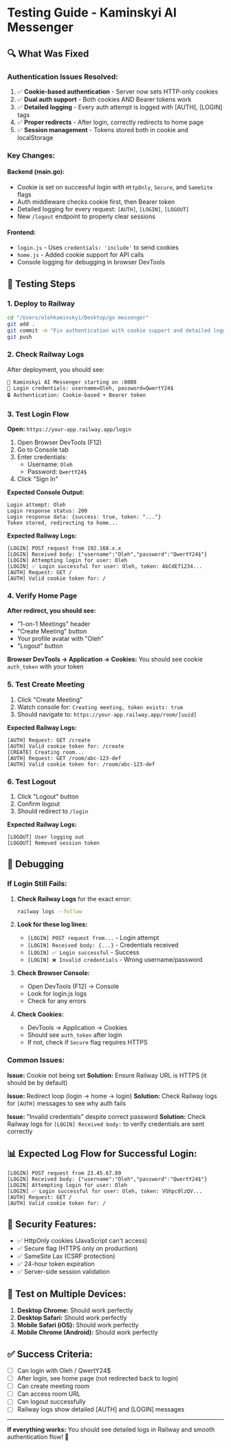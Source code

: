 # Testing Guide - Kaminskyi AI Messenger

## 🔍 What Was Fixed

### Authentication Issues Resolved:
1. ✅ **Cookie-based authentication** - Server now sets HTTP-only cookies
2. ✅ **Dual auth support** - Both cookies AND Bearer tokens work
3. ✅ **Detailed logging** - Every auth attempt is logged with [AUTH], [LOGIN] tags
4. ✅ **Proper redirects** - After login, correctly redirects to home page
5. ✅ **Session management** - Tokens stored both in cookie and localStorage

### Key Changes:

#### Backend (main.go):
- Cookie is set on successful login with `HttpOnly`, `Secure`, and `SameSite` flags
- Auth middleware checks cookie first, then Bearer token
- Detailed logging for every request: `[AUTH]`, `[LOGIN]`, `[LOGOUT]`
- New `/logout` endpoint to properly clear sessions

#### Frontend:
- `login.js` - Uses `credentials: 'include'` to send cookies
- `home.js` - Added cookie support for API calls
- Console logging for debugging in browser DevTools

## 🧪 Testing Steps

### 1. Deploy to Railway

```bash
cd "/Users/olehkaminskyi/Desktop/go messenger"
git add .
git commit -m "Fix authentication with cookie support and detailed logging"
git push
```

### 2. Check Railway Logs

After deployment, you should see:
```
🚀 Kaminskyi AI Messenger starting on :8080
📝 Login credentials: username=Oleh, password=QwertY24$
🔒 Authentication: Cookie-based + Bearer token
```

### 3. Test Login Flow

**Open:** `https://your-app.railway.app/login`

1. Open Browser DevTools (F12)
2. Go to Console tab
3. Enter credentials:
   - Username: `Oleh`
   - Password: `QwertY24$`
4. Click "Sign In"

**Expected Console Output:**
```
Login attempt: Oleh
Login response status: 200
Login response data: {success: true, token: "..."}
Token stored, redirecting to home...
```

**Expected Railway Logs:**
```
[LOGIN] POST request from 192.168.x.x
[LOGIN] Received body: {"username":"Oleh","password":"QwertY24$"}
[LOGIN] Attempting login for user: Oleh
[LOGIN] ✅ Login successful for user: Oleh, token: AbCdEf1234...
[AUTH] Request: GET /
[AUTH] Valid cookie token for: /
```

### 4. Verify Home Page

**After redirect, you should see:**
- "1-on-1 Meetings" header
- "Create Meeting" button
- Your profile avatar with "Oleh"
- "Logout" button

**Browser DevTools → Application → Cookies:**
You should see cookie `auth_token` with your token

### 5. Test Create Meeting

1. Click "Create Meeting"
2. Watch console for: `Creating meeting, token exists: true`
3. Should navigate to: `https://your-app.railway.app/room/[uuid]`

**Expected Railway Logs:**
```
[AUTH] Request: GET /create
[AUTH] Valid cookie token for: /create
[CREATE] Creating room...
[AUTH] Request: GET /room/abc-123-def
[AUTH] Valid cookie token for: /room/abc-123-def
```

### 6. Test Logout

1. Click "Logout" button
2. Confirm logout
3. Should redirect to `/login`

**Expected Railway Logs:**
```
[LOGOUT] User logging out
[LOGOUT] Removed session token
```

## 🐛 Debugging

### If Login Still Fails:

1. **Check Railway Logs** for the exact error:
   ```bash
   railway logs --follow
   ```

2. **Look for these log lines:**
   - `[LOGIN] POST request from...` - Login attempt
   - `[LOGIN] Received body: {...}` - Credentials received
   - `[LOGIN] ✅ Login successful` - Success
   - `[LOGIN] ❌ Invalid credentials` - Wrong username/password

3. **Check Browser Console:**
   - Open DevTools (F12) → Console
   - Look for login.js logs
   - Check for any errors

4. **Check Cookies:**
   - DevTools → Application → Cookies
   - Should see `auth_token` after login
   - If not, check if `Secure` flag requires HTTPS

### Common Issues:

**Issue:** Cookie not being set
**Solution:** Ensure Railway URL is HTTPS (it should be by default)

**Issue:** Redirect loop (login → home → login)
**Solution:** Check Railway logs for `[AUTH]` messages to see why auth fails

**Issue:** "Invalid credentials" despite correct password
**Solution:** Check Railway logs for `[LOGIN] Received body:` to verify credentials are sent correctly

## 📊 Expected Log Flow for Successful Login:

```
[LOGIN] POST request from 23.45.67.89
[LOGIN] Received body: {"username":"Oleh","password":"QwertY24$"}
[LOGIN] Attempting login for user: Oleh
[LOGIN] ✅ Login successful for user: Oleh, token: VGhpc0lzQV...
[AUTH] Request: GET /
[AUTH] Valid cookie token for: /
```

## 🔐 Security Features:

- ✅ HttpOnly cookies (JavaScript can't access)
- ✅ Secure flag (HTTPS only on production)
- ✅ SameSite Lax (CSRF protection)
- ✅ 24-hour token expiration
- ✅ Server-side session validation

## 📱 Test on Multiple Devices:

1. **Desktop Chrome:** Should work perfectly
2. **Desktop Safari:** Should work perfectly
3. **Mobile Safari (iOS):** Should work perfectly
4. **Mobile Chrome (Android):** Should work perfectly

## ✅ Success Criteria:

- [ ] Can login with Oleh / QwertY24$
- [ ] After login, see home page (not redirected back to login)
- [ ] Can create meeting room
- [ ] Can access room URL
- [ ] Can logout successfully
- [ ] Railway logs show detailed [AUTH] and [LOGIN] messages

---

**If everything works:** You should see detailed logs in Railway and smooth authentication flow! 🎉
